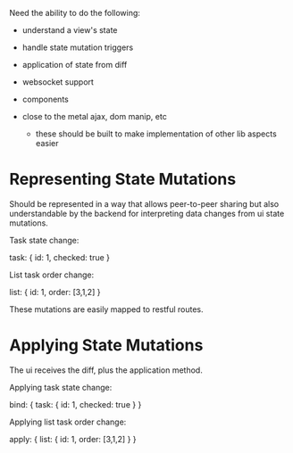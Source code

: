 Need the ability to do the following:

- understand a view's state
- handle state mutation triggers
- application of state from diff
- websocket support

- components
- close to the metal ajax, dom manip, etc
  - these should be built to make implementation of other lib aspects easier

# Representing State Mutations

Should be represented in a way that allows peer-to-peer sharing but also understandable by the backend for interpreting data changes from ui state mutations.

Task state change:

task: {
  id: 1,
  checked: true
}

List task order change:

list: {
  id: 1,
  order: [3,1,2]
}

These mutations are easily mapped to restful routes.

# Applying State Mutations

The ui receives the diff, plus the application method.

Applying task state change:

bind: {
  task: {
    id: 1,
    checked: true
  }
}

Applying list task order change:

apply: {
  list: {
    id: 1,
    order: [3,1,2]
  }
}

